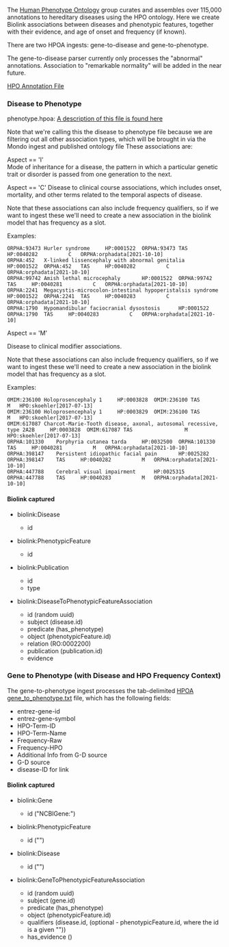 The [Human Phenotype Ontology](http://human-phenotype-ontology.org) group
curates and assembles over 115,000 annotations to hereditary diseases
using the HPO ontology. Here we create Biolink associations
between diseases and phenotypic features, together with their evidence,
and age of onset and frequency (if known).

There are two HPOA ingests: gene-to-disease and gene-to-phenotype.

The gene-to-disease parser currently only processes the "abnormal" annotations.
Association to "remarkable normality" will be added in the near future.

[HPO Annotation File](http://purl.obolibrary.org/obo/hp/hpoa/phenotype.hpoa)

### Disease to Phenotype

phenotype.hpoa: [A description of this file is found here](https://hpo-annotation-qc.readthedocs.io/en/latest/annotationFormat.html#phenotype-hpoa-format)


Note that we're calling this the disease to phenotype file because we are filtering out all other
association types, which will be brought in via the Mondo ingest and published ontology file
These associations are:

Aspect == 'I'  
Mode of inheritance for a disease, the pattern in which a particular genetic trait
or disorder is passed from one generation to the next.

Aspect == 'C'
Disease to clinical course associations, which includes onset, mortality, and other terms
related to the temporal aspects of disease.

Note that these associations can also include frequency qualifiers, so if we want to ingest
these we'll need to create a new association in the biolink model that has frequency as a slot.

Examples:

```csv
ORPHA:93473	Hurler syndrome		HP:0001522	ORPHA:93473	TAS		HP:0040282			C	ORPHA:orphadata[2021-10-10]
ORPHA:452	X-linked lissencephaly with abnormal genitalia		HP:0001522	ORPHA:452	TAS		HP:0040282			C	ORPHA:orphadata[2021-10-10]
ORPHA:99742	Amish lethal microcephaly		HP:0001522	ORPHA:99742	TAS		HP:0040281			C	ORPHA:orphadata[2021-10-10]
ORPHA:2241	Megacystis-microcolon-intestinal hypoperistalsis syndrome		HP:0001522	ORPHA:2241	TAS		HP:0040283			C	ORPHA:orphadata[2021-10-10]
ORPHA:1790	Hypomandibular faciocranial dysostosis		HP:0001522	ORPHA:1790	TAS		HP:0040283			C	ORPHA:orphadata[2021-10-10]
```

Aspect == 'M'

Disease to clinical modifier associations.

Note that these associations can also include frequency qualifiers, so if we want to ingest
these we'll need to create a new association in the biolink model that has frequency as a slot.

Examples:

```csv
OMIM:236100	Holoprosencephaly 1		HP:0003828	OMIM:236100	TAS					M	HPO:skoehler[2017-07-13]
OMIM:236100	Holoprosencephaly 1		HP:0003829	OMIM:236100	TAS					M	HPO:skoehler[2017-07-13]
OMIM:617087	Charcot-Marie-Tooth disease, axonal, autosomal recessive, type 2A2B		HP:0003828	OMIM:617087	TAS					M	HPO:skoehler[2017-07-13]
ORPHA:101330	Porphyria cutanea tarda		HP:0032500	ORPHA:101330	TAS		HP:0040281			M	ORPHA:orphadata[2021-10-10]
ORPHA:398147	Persistent idiopathic facial pain		HP:0025282	ORPHA:398147	TAS		HP:0040282			M	ORPHA:orphadata[2021-10-10]
ORPHA:447788	Cerebral visual impairment		HP:0025315	ORPHA:447788	TAS		HP:0040283			M	ORPHA:orphadata[2021-10-10]
```

#### Biolink captured

* biolink:Disease
    * id

* biolink:PhenotypicFeature
    * id

* biolink:Publication
    * id
    * type

* biolink:DiseaseToPhenotypicFeatureAssociation
    * id (random uuid)
    * subject (disease.id)
    * predicate (has_phenotype)
    * object (phenotypicFeature.id)
    * relation (RO:0002200)
    * publication (publication.id)
    * evidence 

### Gene to Phenotype (with Disease and HPO Frequency Context)

The gene-to-phenotype ingest processes the tab-delimited [HPOA gene_to_phenotype.txt](http://purl.obolibrary.org/obo/hp/hpoa/gene_to_phenotype.txt) file, which has the following fields:

  - entrez-gene-id
  - entrez-gene-symbol
  - HPO-Term-ID
  - HPO-Term-Name
  - Frequency-Raw
  - Frequency-HPO
  - Additional Info from G-D source
  - G-D source
  - disease-ID for link

#### Biolink captured

* biolink:Gene
    * id ("NCBIGene:<entrez-gene-id>")

* biolink:PhenotypicFeature
    * id ("<HPO-Term-ID>")

* biolink:Disease
    * id ("<disease-ID for link>")

* biolink:GeneToPhenotypicFeatureAssociation
    * id (random uuid)
    * subject (gene.id)
    * predicate (has_phenotype)
    * object (phenotypicFeature.id)
    * qualifiers (disease.id, (optional - phenotypicFeature.id, where the id is a given "<Frequency-HPO term>"))
    * has_evidence (<G-D source name>)
 